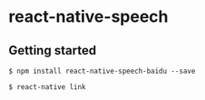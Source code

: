 
# react-native-speech

## Getting started

`$ npm install react-native-speech-baidu --save`

`$ react-native link`